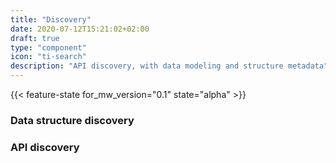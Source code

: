 ```yaml
---
title: "Discovery"
date: 2020-07-12T15:21:02+02:00
draft: true
type: "component"
icon: "ti-search"
description: "API discovery, with data modeling and structure metadata"
---
```


{{< feature-state for_mw_version="0.1" state="alpha" >}}

### Data structure discovery

### API discovery


